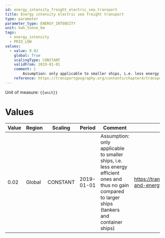 ```yaml
---
id: energy_intensity_freight_electric_sea_transport
title: Energy intensity electric sea freight transport
type: parameter
parameter_type: ENERGY_INTENSITY
unit: kwh_tonne_km
tags:
  - energy_intensity
  - PRIO_LOW
values:
  - value: 0.02
    global: True
    scalingType: CONSTANT
    validFrom: 2019-01-01
    comment: |
        Assumption: only applicable to smaller ships, i.e. less energy efficient ones and thus no gain compared to larger ships (tankers and container ships)
    reference: https://transportgeography.org/contents/chapter4/transportation-and-energy/fuel-consumption-containerships/
---
```



Unit of measure: `{{unit}}`


# Values


| Value | Region | Scaling | Period | Comment | Reference |
|-------|--------|---------|--------|---------|-----------|
| 0.02 | Global | CONSTANT | 2019-01-01 | Assumption: only applicable to smaller ships, i.e. less energy efficient ones and thus no gain compared to larger ships (tankers and container ships) | https://transportgeography.org/contents/chapter4/transportation-and-energy/fuel-consumption-containerships/ |


